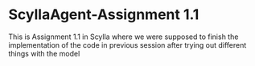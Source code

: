 # ScyllaAgent-Assignment 1.1
This is Assignment 1.1 in Scylla where we were supposed to finish the implementation of the code in previous session after trying out different things with the model
